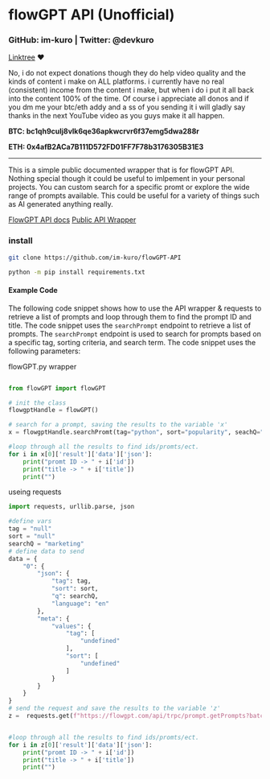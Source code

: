 # flowGPT API (Unofficial)

### GitHub: im-kuro | Twitter: @devkuro
[Linktree](https://linktr.ee/devkuro) ❤️

No, i do not expect donations though they do help video quality and the kinds of content i make on ALL platforms. i currently have no real (consistent) income from the content i make, but when i do i put it all back into the content 100% of the time. Of course i appreciate all donos and if you dm me your btc/eth addy and a ss of you sending it i will gladly say thanks in the next YouTube video as you guys make it all happen.

**BTC: bc1qh9culj8vlk6qe36apkwcrvr6f37emg5dwa288r**

**ETH: 0x4afB2ACa7B111D572FD01FF7F78b3176305B31E3**

---


This is a simple public documented wrapper that is for flowGPT API. Nothing special though it could be useful to imlpement in your personal projects.
You can custom search for a specific promt or explore the wide range of prompts available. This could be useful for a variety of things such as 
AI generated anything really. 

[FlowGPT API docs](https://github.com/im-kuro/flowGPT-API/blob/main/flowGPT.md)
[Public API Wrapper](https://github.com/im-kuro/flowGPT-API/blob/main/flowGPT.py)


### install
```bash
git clone https://github.com/im-kuro/flowGPT-API
```


```bash
python -m pip install requirements.txt
```


#### Example Code

The following code snippet shows how to use the API wrapper & requests to retrieve a list of prompts and loop through them to find the 
prompt ID and title. The code snippet uses the `searchPrompt` endpoint to retrieve a list of prompts. The `searchPrompt` endpoint is used to search for prompts based on a specific tag, sorting criteria, and search term. The code snippet uses the following parameters:


flowGPT.py wrapper
```python

from flowGPT import flowGPT

# init the class
flowgptHandle = flowGPT()

# search for a prompt, saving the results to the variable 'x'
x = flowgptHandle.searchPromt(tag="python", sort="popularity", seachQ="python")

#loop through all the results to find ids/promts/ect.
for i in x[0]['result']['data']['json']:
	print("promt ID -> " + i['id'])
	print("title -> " + i['title'])
	print("")
```

useing requests
```python
import requests, urllib.parse, json

#define vars
tag = "null"
sort = "null"
searchQ = "marketing"
# define data to send
data = {
	"0": {
		"json": {
			"tag": tag,
			"sort": sort,
			"q": searchQ,
			"language": "en"
		},
		"meta": {
			"values": {
				"tag": [
					"undefined"
				],
				"sort": [
					"undefined"
				]
			}
		}
	}
}
# send the request and save the results to the variable 'z'
z =  requests.get(f"https://flowgpt.com/api/trpc/prompt.getPrompts?batch=1&input={urllib.parse.quote(json.dumps(data))}").json()


#loop through all the results to find ids/promts/ect.
for i in z[0]['result']['data']['json']:
	print("promt ID -> " + i['id'])
	print("title -> " + i['title'])
	print("")

```

